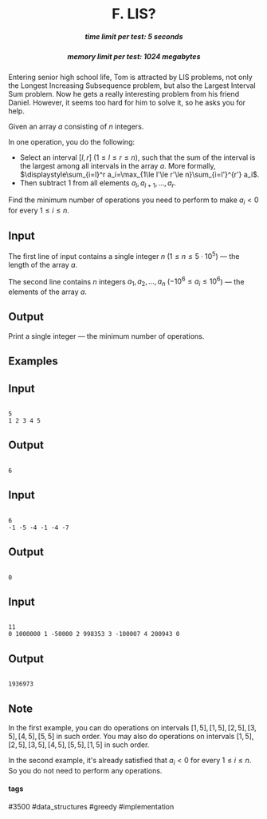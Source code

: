 <h1 style='text-align: center;'> F. LIS?</h1>

<h5 style='text-align: center;'>time limit per test: 5 seconds</h5>
<h5 style='text-align: center;'>memory limit per test: 1024 megabytes</h5>

Entering senior high school life, Tom is attracted by LIS problems, not only the Longest Increasing Subsequence problem, but also the Largest Interval Sum problem. Now he gets a really interesting problem from his friend Daniel. However, it seems too hard for him to solve it, so he asks you for help.

Given an array $a$ consisting of $n$ integers.

In one operation, you do the following: 

* Select an interval $[l,r]$ ($1\le l\le r\le n$), such that the sum of the interval is the largest among all intervals in the array $a$. More formally, $\displaystyle\sum_{i=l}^r a_i=\max_{1\le l'\le r'\le n}\sum_{i=l'}^{r'} a_i$.
* Then subtract $1$ from all elements $a_l,a_{l+1},\ldots,a_r$.

Find the minimum number of operations you need to perform to make $a_i<0$ for every $1\le i\le n$.

## Input

The first line of input contains a single integer $n$ ($1 \le n \le 5 \cdot 10^5$) — the length of the array $a$.

The second line contains $n$ integers $a_1,a_2,\ldots,a_n$ ($-10^6\le a_i\le 10^6$) — the elements of the array $a$.

## Output

Print a single integer — the minimum number of operations.

## Examples

## Input


```

5
1 2 3 4 5

```
## Output


```

6

```
## Input


```

6
-1 -5 -4 -1 -4 -7

```
## Output


```

0

```
## Input


```

11
0 1000000 1 -50000 2 998353 3 -100007 4 200943 0

```
## Output


```

1936973

```
## Note

In the first example, you can do operations on intervals $[1,5],[1,5],[2,5],[3,5],[4,5],[5,5]$ in such order. You may also do operations on intervals $[1,5],[2,5],[3,5],[4,5],[5,5],[1,5]$ in such order.

In the second example, it's already satisfied that $a_i<0$ for every $1\le i\le n$. So you do not need to perform any operations.



#### tags 

#3500 #data_structures #greedy #implementation 
